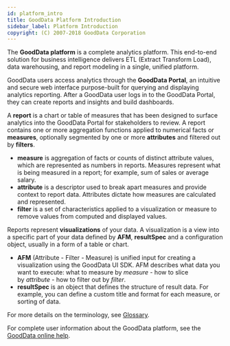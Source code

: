 ```yaml
---
id: platform_intro
title: GoodData Platform Introduction
sidebar_label: Platform Introduction
copyright: (C) 2007-2018 GoodData Corporation
---
```


The **GoodData platform** is a complete analytics platform. This end-to-end solution for business intelligence delivers ETL (Extract Transform Load), data warehousing, and report modeling in a single, unified platform.

GoodData users access analytics through the **GoodData Portal**, an intuitive and secure web interface purpose-built for querying and displaying analytics reporting. After a GoodData user logs in to the GoodData Portal, they can create reports and insights and build dashboards.

A **report** is a chart or table of measures that has been designed to surface analytics into the GoodData Portal for stakeholders to review. A report contains one or more aggregation functions applied to numerical facts or **measures**, optionally segmented by one or more **attributes** and filtered out by **filters**.

* **measure** is aggregation of facts or counts of distinct attribute values, which are represented as numbers in reports. Measures represent what is being measured in a report; for example, sum of sales or average salary.
* **attribute** is a descriptor used to break apart measures and provide context to report data. Attributes dictate how measures are calculated and represented.
* **filter** is a set of characteristics applied to a visualization or measure to remove values from computed and displayed values.

Reports represent **visualizations** of your data. A visualization is a view into a specific part of your data defined by **AFM**, **resultSpec** and a configuration object, usually in a form of a table or chart.

* **AFM** (Attribute - Filter - Measure) is unified input for creating a visualization using the GoodData UI SDK. AFM describes what data you want to execute: what to measure by _measure_ - how to slice by _attribute_ - how to filter out by _filter_.
* **resultSpec** is an object that defines the structure of result data. For example, you can define a custom title and format for each measure, or sorting of data.

For more details on the terminology, see [Glossary](glossary.md).

For complete user information about the GoodData platform, see the [GoodData online help](https://help.gooddata.com/display/doc/GoodData+Help).
